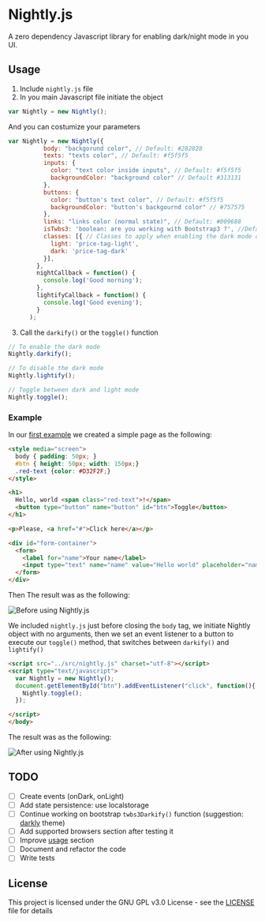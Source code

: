 # Nightly.js

A zero dependency Javascript library for enabling dark/night mode in you UI.

## Usage

1. Include `nightly.js` file
2. In you main Javascript file initiate the object

```javascript
var Nightly = new Nightly();
```

And you can costumize your parameters

```javascript
var Nightly = new Nightly({
          body: "backgorund color", // Default: #282828
          texts: "texts color", // Default: #f5f5f5
          inputs: {
            color: "text color inside inputs", // Default: #f5f5f5
            backgroundColor: "background color" // Default #313131
          },
          buttons: {
            color: "button's text color", // Default: #f5f5f5
            backgroundColor: "button's backgournd color" // #757575
          },
          links: "links color (normal state)", // Default: #009688
          isTwbs3: 'boolean: are you working with Bootstrap3 ?', //Default false
          classes: [{ // Classes to apply when enabling the dark mode on certain elements
            light: 'price-tag-light',
            dark: 'price-tag-dark'
          }],
        },
        nightCallback = function() {
          console.log('Good morning');
        },
        lightifyCallback = function() {
          console.log('Good evening');
        }
      );
```

3. Call the `darkify()` or the `toggle()` function

```javascript
// To enable the dark mode
Nightly.darkify();

// To disable the dark mode
Nightly.lightify();

// Toggle between dark and light mode
Nightly.toggle();
```

### Example

In our [first example](./examples/plain-markup.html) we created a simple page as the following:
```html
<style media="screen">
  body { padding: 50px; }
  #btn { height: 50px; width: 150px;}
  .red-text {color: #D32F2F;}
</style>

<h1>
  Hello, world <span class="red-text">!</span>
  <button type="button" name="button" id="btn">Toggle</button>
</h1>

<p>Please, <a href="#">Click here</a></p>

<div id="form-container">
  <form>
    <label for="name">Your name</label>
    <input type="text" name="name" value="Hello world" placeholder="name">
  </form>
</div>
```

Then The result was as the following:

![Before using Nightly.js](https://i.imgur.com/SFcqS3E.png "Before using Nightly.js")

We included `nightly.js` just before closing the `body` tag, we initiate Nightly object with no arguments,
then we set an event listener to a button to execute our `toggle()` method, that switches between `darkify()` and `lightify()`

```html
<script src="../src/nightly.js" charset="utf-8"></script>
<script type="text/javascript">
  var Nightly = new Nightly();
  document.getElementById("btn").addEventListener("click", function(){
    Nightly.toggle();
  });

</script>
</body>
```

The result was as the following:

![After using Nightly.js](https://i.imgur.com/uGHUsL0.png "After using Nightly.js")

## TODO

- [ ] Create events (onDark, onLight)
- [ ] Add state persistence: use localstorage
- [ ] Continue working on bootstrap `twbs3Darkify()` function (suggestion: [darkly](https://bootswatch.com/3/darkly/) theme)
- [ ] Add supported browsers section after testing it
- [ ] Improve [usage](#usage) section
- [ ] Document and refactor the code
- [ ] Write tests

## License
This project is licensed under the GNU GPL v3.0 License - see the [LICENSE](./LICENSE) file for details
